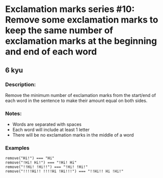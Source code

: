 # Exclamation marks series #10: Remove some exclamation marks to keep the same number of exclamation marks at the beginning and end of each word
## 6 kyu

### Description:

Remove the minimum number of exclamation marks from the start/end of each word in the sentence to make their amount equal on both sides.

### Notes:

- Words are separated with spaces
- Each word will include at least 1 letter
- There will be no exclamation marks in the middle of a word

### Examples
```
remove("Hi!") === "Hi"
remove("!Hi! Hi!") === "!Hi! Hi"
remove("!!Hi! !Hi!!") === "!Hi! !Hi!"
remove("!!!!Hi!! !!!!Hi !Hi!!!") === "!!Hi!! Hi !Hi!"
```